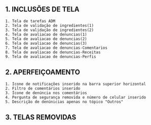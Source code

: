 ## 1. INCLUSÕES DE TELA
    1. Tela de tarefas ADM
    2. Tela de validação de ingredientes(1)
    3. Tela de validação de ingredientes(2)
    4. Tela de avaliacao de denuncias(1)
    5. Tela de avaliacao de denuncias(2)
    6. Tela de avaliacao de denuncias(3)
    7. Tela de avaliacao de denuncias-Comentarios
    8. Tela de avaliacao de denuncias-Receitas
    9. Tela de avaliacao de denuncias-Perfis
    

## 2. APERFEIÇOAMENTO
    1. Ícone de notificações inserido na barra superior horizontal
    2. Filtro de comentários inserido
    3. Ícone de denúncia nos comentários
    4. Pergunta de segurança removida e número de celular inserido
    5. Descrição de denúnicias apenas no tópico "Outros"
    
    
## 3. TELAS REMOVIDAS